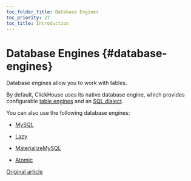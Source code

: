 ```yaml
---
toc_folder_title: Database Engines
toc_priority: 27
toc_title: Introduction
---
```


# Database Engines {#database-engines}

Database engines allow you to work with tables.

By default, ClickHouse uses its native database engine, which provides configurable [table engines](../../engines/table-engines/index.md) and an [SQL dialect](../../sql-reference/syntax.md).

You can also use the following database engines:

-   [MySQL](../../engines/database-engines/mysql.md)

-   [Lazy](../../engines/database-engines/lazy.md)

-   [MaterializeMySQL](../../engines/database-engines/materialize-mysql.md)

-   [Atomic](../../engines/database-engines/atomic.md)

[Original article](https://clickhouse.tech/docs/en/database_engines/) <!--hide-->
